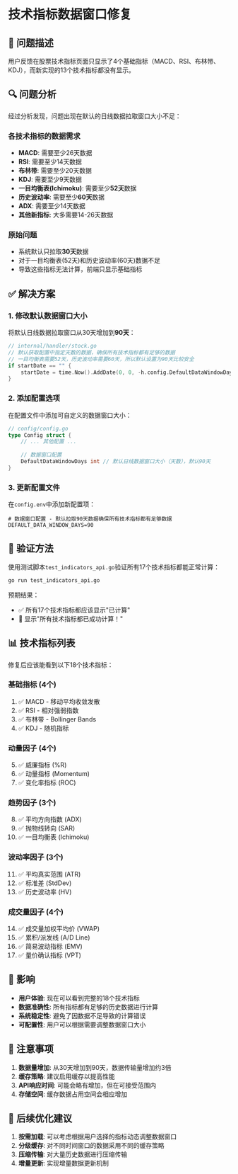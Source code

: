 # 技术指标数据窗口修复

## 🐛 问题描述

用户反馈在股票技术指标页面只显示了4个基础指标（MACD、RSI、布林带、KDJ），而新实现的13个技术指标都没有显示。

## 🔍 问题分析

经过分析发现，问题出现在默认的日线数据拉取窗口大小不足：

### 各技术指标的数据需求
- **MACD**: 需要至少26天数据
- **RSI**: 需要至少14天数据  
- **布林带**: 需要至少20天数据
- **KDJ**: 需要至少9天数据
- **一目均衡表(Ichimoku)**: 需要至少**52天**数据
- **历史波动率**: 需要至少**60天**数据
- **ADX**: 需要至少14天数据
- **其他新指标**: 大多需要14-26天数据

### 原始问题
- 系统默认只拉取**30天**数据
- 对于一目均衡表(52天)和历史波动率(60天)数据不足
- 导致这些指标无法计算，前端只显示基础指标

## ✅ 解决方案

### 1. 修改默认数据窗口大小
将默认日线数据拉取窗口从30天增加到**90天**：

```go
// internal/handler/stock.go
// 默认获取配置中指定天数的数据，确保所有技术指标都有足够的数据
// 一目均衡表需要52天，历史波动率需要60天，所以默认设置为90天比较安全
if startDate == "" {
    startDate = time.Now().AddDate(0, 0, -h.config.DefaultDataWindowDays).Format("20060102")
}
```

### 2. 添加配置选项
在配置文件中添加可自定义的数据窗口大小：

```go
// config/config.go
type Config struct {
    // ... 其他配置 ...
    
    // 数据窗口配置
    DefaultDataWindowDays int // 默认日线数据窗口大小（天数），默认90天
}
```

### 3. 更新配置文件
在`config.env`中添加新配置项：

```env
# 数据窗口配置 - 默认拉取90天数据确保所有技术指标都有足够数据
DEFAULT_DATA_WINDOW_DAYS=90
```

## 🧪 验证方法

使用测试脚本`test_indicators_api.go`验证所有17个技术指标都能正常计算：

```bash
go run test_indicators_api.go
```

预期结果：
- ✅ 所有17个技术指标都应该显示"已计算"
- 🎉 显示"所有技术指标都已成功计算！"

## 📊 技术指标列表

修复后应该能看到以下18个技术指标：

### 基础指标 (4个)
1. ✅ MACD - 移动平均收敛发散
2. ✅ RSI - 相对强弱指数  
3. ✅ 布林带 - Bollinger Bands
4. ✅ KDJ - 随机指标

### 动量因子 (4个)
5. ✅ 威廉指标 (%R)
6. ✅ 动量指标 (Momentum)
7. ✅ 变化率指标 (ROC)

### 趋势因子 (3个)
8. ✅ 平均方向指数 (ADX)
9. ✅ 抛物线转向 (SAR)
10. ✅ 一目均衡表 (Ichimoku)

### 波动率因子 (3个)
11. ✅ 平均真实范围 (ATR)
12. ✅ 标准差 (StdDev)
13. ✅ 历史波动率 (HV)

### 成交量因子 (4个)
14. ✅ 成交量加权平均价 (VWAP)
15. ✅ 累积/派发线 (A/D Line)
16. ✅ 简易波动指标 (EMV)
17. ✅ 量价确认指标 (VPT)

## 🎯 影响

- **用户体验**: 现在可以看到完整的18个技术指标
- **数据准确性**: 所有指标都有足够的历史数据进行计算
- **系统稳定性**: 避免了因数据不足导致的计算错误
- **可配置性**: 用户可以根据需要调整数据窗口大小

## 📝 注意事项

1. **数据量增加**: 从30天增加到90天，数据传输量增加约3倍
2. **缓存策略**: 建议启用缓存以提高性能
3. **API响应时间**: 可能会略有增加，但在可接受范围内
4. **存储空间**: 缓存数据占用空间会相应增加

## 🔧 后续优化建议

1. **按需加载**: 可以考虑根据用户选择的指标动态调整数据窗口
2. **分级缓存**: 对不同时间窗口的数据采用不同的缓存策略
3. **压缩传输**: 对大量历史数据进行压缩传输
4. **增量更新**: 实现增量数据更新机制
